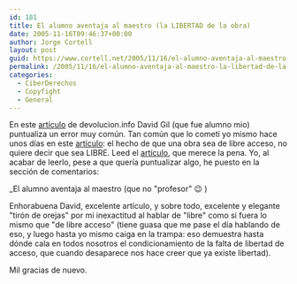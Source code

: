 ```yaml
---
id: 181
title: El alumno aventaja al maestro (la LIBERTAD de la obra)
date: 2005-11-16T09:46:37+00:00
author: Jorge Cortell
layout: post
guid: https://www.cortell.net/2005/11/16/el-alumno-aventaja-al-maestro-la-libertad-de-la-obra/
permalink: /2005/11/16/el-alumno-aventaja-al-maestro-la-libertad-de-la-obra/
categories:
  - CiberDerechos
  - Copyfight
  - General
---
```

En este [artí­culo](https://www.devolucion.info/construyamos-las-bases) de devolucion.info David Gil (que fue alumno mio) puntualiza un error muy común. Tan común que lo cometí­ yo mismo hace unos dí­as en este [artí­culo](https://www.cortell.net/2005/11/12/asunto-anticopia-malware-spyware-xcp-de-sony-acto-iii/): el hecho de que una obra sea de libre acceso, no quiere decir que sea LIBRE. Leed el [artí­culo](https://www.devolucion.info/construyamos-las-bases), que merece la pena. Yo, al acabar de leerlo, pese a que querí­a puntualizar algo, he puesto en la sección de comentarios:

_El alumno aventaja al maestro (que no "profesor" 😉 )</p> 

Enhorabuena David, excelente artí­culo, y sobre todo, excelente y elegante "tirón de orejas" por mi inexactitud al hablar de "libre" como si fuera lo mismo que "de libre acceso" (tiene guasa que me pase el dí­a hablando de eso, y luego hasta yo mismo caiga en la trampa: eso demuestra hasta dónde cala en todos nosotros el condicionamiento de la falta de libertad de acceso, que cuando desaparece nos hace creer que ya existe libertad).

Mil gracias de nuevo.</em>
